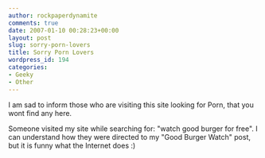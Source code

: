 ```yaml
---
author: rockpaperdynamite
comments: true
date: 2007-01-10 00:28:23+00:00
layout: post
slug: sorry-porn-lovers
title: Sorry Porn Lovers
wordpress_id: 194
categories:
- Geeky
- Other
---
```


I am sad to inform those who are visiting this site looking for Porn, that you wont find any here.

Someone visited my site while searching for: "watch good burger for free". I can understand how they were directed to my "Good Burger Watch" post, but it is funny what the Internet does :)
